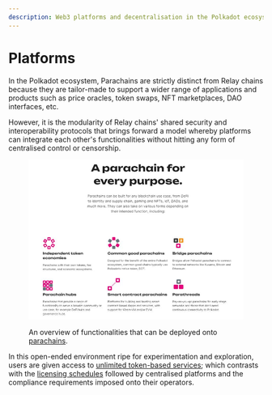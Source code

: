 ```yaml
---
description: Web3 platforms and decentralisation in the Polkadot ecosystem.
---
```


# Platforms

In the Polkadot ecosystem, Parachains are strictly distinct from Relay chains because they are tailor-made to support a wider range of applications and products such as price oracles, token swaps, NFT marketplaces, DAO interfaces, etc.&#x20;

However, it is the modularity of Relay chains' shared security and interoperability protocols that brings forward a model whereby platforms can integrate each other's functionalities without hitting any form of centralised control or censorship.

<figure><img src="../../../.gitbook/assets/R_PParachains.JPG" alt="On overview of the features of Polkadot&#x27;s parachain."><figcaption><p>An overview of functionalities that can be deployed onto <a href="https://polkadot.network/parachains/">parachains</a>.</p></figcaption></figure>

In this open-ended environment ripe for experimentation and exploration, users are given access to [unlimited token-based services](services.md); which contrasts with the [licensing schedules](licensing.md) followed by centralised platforms and the compliance requirements imposed onto their operators.&#x20;

